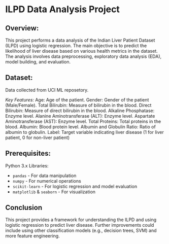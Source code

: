 # ILPD Data Analysis Project

## Overview:
This project performs a data analysis of the Indian Liver Patient Dataset (ILPD) using logistic regression. 
The main objective is to predict the likelihood of liver disease based on various health metrics in the dataset. 
The analysis involves data preprocessing, exploratory data analysis (EDA), model building, and evaluation.

## Dataset:
Data collected from UCI ML reposetory.

*Key Features:*
Age: Age of the patient.
Gender: Gender of the patient (Male/Female).
Total Bilirubin: Measure of bilirubin in the blood.
Direct Bilirubin: Measure of direct bilirubin in the blood.
Alkaline Phosphatase: Enzyme level.
Alanine Aminotransferase (ALT): Enzyme level.
Aspartate Aminotransferase (AST): Enzyme level.
Total Proteins: Total proteins in the blood.
Albumin: Blood protein level.
Albumin and Globulin Ratio: Ratio of albumin to globulin.
Label: Target variable indicating liver disease (1 for liver patient, 0 for non-liver patient)

## Prerequisites:
Python 3.x Libraries:
- `pandas` - For data manipulation
- `numpy` - For numerical operations
- `scikit-learn` - For logistic regression and model evaluation
- `matplotlib` & `seaborn` - For visualization

## Conclusion
This project provides a framework for understanding the ILPD and using logistic regression to predict liver disease. Further improvements could include using other classification models (e.g., decision trees, SVM) and more feature engineering.
